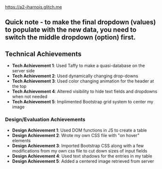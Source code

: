 https://a2-jharnois.glitch.me

## Quick note - to make the final dropdown (values) to populate with the new data, you need to switch the middle dropdown (option) first.


## Technical Achievements
- **Tech Achievement 1**: Used Taffy to make a quasi-database on the server side
- **Tech Achievement 2**: Used dynamically changing drop-downs
- **Tech Achievement 3**: Used color changing animation for the header at the top
- **Tech Achievement 4**: Altered visibility to hide text fields and dropdowns when not needed
- **Tech Achievement 5**: Implimented Bootstrap grid system to center my image




### Design/Evaluation Achievements
- **Design Achievement 1**: Used DOM functions in JS to create a table 
- **Design Achievement 2**: Wrote my own CSS file with "on hover" elements
- **Design Achievement 3**: Imported Bootstrap CSS along with a few modifications from my own css file to cut down sizes of input fields
- **Design Achievement 4**: Used text shadows for the entries in my table
- **Design Achievement 5**: Added a centered image retrieved from server


